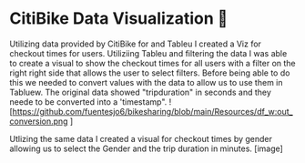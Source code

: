 # CitiBike Data Visualization 🚴

Utilizing data provided by CitiBike for and Tableu I created a Viz for checkout times for users. Utiliziing Tableu and filtering the data I was able to create a visual to show the checkout times for all users with a filter on the right right side that allows the user to select filters. Before being able to do this we needed to convert values with the data to allow us to use them in Tabluew. The original data showed "tripduration" in seconds and they neede to be converted into a 'timestamp". 
![https://github.com/fuentesjo6/bikesharing/blob/main/Resources/df_w:out_conversion.png ]

Utlizing the same data I created a visual for checkout times by gender allowing us to select the Gender and the trip duration in minutes.
[image]


